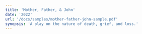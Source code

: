 ```yaml
---
title: 'Mother, Father, & John'
date: '2022'
url: '/docs/samples/mother-father-john-sample.pdf'
synopsis: 'A play on the nature of death, grief, and loss.'
---
```

